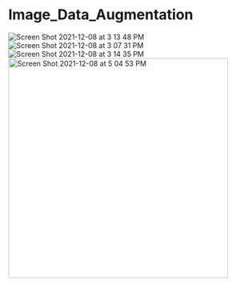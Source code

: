 # Image_Data_Augmentation

![Screen Shot 2021-12-08 at 3 13 48 PM](https://user-images.githubusercontent.com/49293572/145290167-9547606e-ddde-43d3-b264-a04f9c6fb8a1.png)
![Screen Shot 2021-12-08 at 3 07 31 PM](https://user-images.githubusercontent.com/49293572/145290188-4aa63746-a40b-494b-a4e2-23baeb29cf8e.png)
![Screen Shot 2021-12-08 at 3 14 35 PM](https://user-images.githubusercontent.com/49293572/145290197-231a8f82-c4c6-4bdb-b898-c1081753e7a8.png)
<img width="439" alt="Screen Shot 2021-12-08 at 5 04 53 PM" src="https://user-images.githubusercontent.com/49293572/145291942-db4c56b8-7ba8-4865-b4fc-d92d67316107.png">
